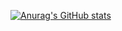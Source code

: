 [![Anurag's GitHub stats](https://github-readme-stats.vercel.app/api?username=johnmelwin)](https://github.com/anuraghazra/github-readme-stats)
